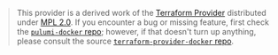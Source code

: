 > This provider is a derived work of the [Terraform Provider](https://github.com/kreuzwerker/terraform-provider-docker)
> distributed under [MPL 2.0](https://www.mozilla.org/en-US/MPL/2.0/). If you encounter a bug or missing feature,
> first check the [`pulumi-docker` repo](https://github.com/pulumi/pulumi-docker/issues); however, if that doesn't turn up anything,
> please consult the source [`terraform-provider-docker` repo](https://github.com/kreuzwerker/terraform-provider-docker/issues).